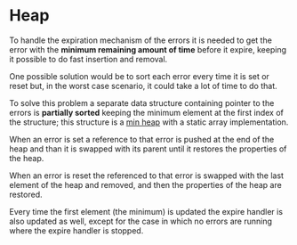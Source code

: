 # Heap

To handle the expiration mechanism of the errors it is needed to get the error
with the **minimum remaining amount of time** before it expire, keeping it possible
to do fast insertion and removal.

One possible solution would be to sort each error every time it is set or reset
but, in the worst case scenario, it could take a lot of time to do that.

To solve this problem a separate data structure containing pointer to the errors
is **partially sorted** keeping the minimum element at the first index of the structure;
this structure is a [min heap](https://it.wikipedia.org/wiki/Heap_(struttura_dati))
with a static array implementation.

When an error is set a reference to that error is pushed at the end of the heap
and than it is swapped with its parent until it restores the properties of the heap.

When an error is reset the referenced to that error is swapped with the last element
of the heap and removed, and then the properties of the heap are restored.

Every time the first element (the minimum) is updated the expire handler is also
updated as well, except for the case in which no errors are running where the
expire handler is stopped.
